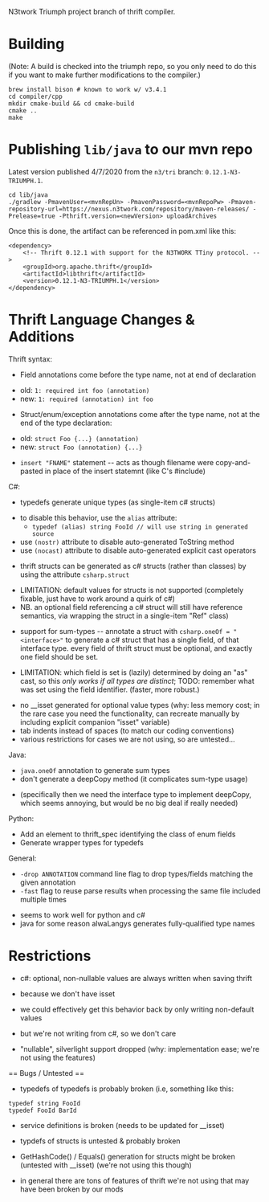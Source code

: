 N3twork Triumph project branch of thrift compiler.

# Building

(Note: A build is checked into the triumph repo, so you only need to do this if you want to make further modifications to the compiler.)

```
brew install bison # known to work w/ v3.4.1
cd compiler/cpp
mkdir cmake-build && cd cmake-build
cmake ..
make
```

# Publishing `lib/java` to our mvn repo

Latest version published 4/7/2020 from the `n3/tri` branch: `0.12.1-N3-TRIUMPH.1`.
```
cd lib/java
./gradlew -PmavenUser=<mvnRepUn> -PmavenPassword=<mvnRepoPw> -Pmaven-repository-url=https://nexus.n3twork.com/repository/maven-releases/ -Prelease=true -Pthrift.version=<newVersion> uploadArchives
```
Once this is done, the artifact can be referenced in pom.xml like this:
```
<dependency>
    <!-- Thrift 0.12.1 with support for the N3TWORK TTiny protocol. -->
    <groupId>org.apache.thrift</groupId>
    <artifactId>libthrift</artifactId>
    <version>0.12.1-N3-TRIUMPH.1</version>
</dependency>
```

# Thrift Language Changes & Additions

Thrift syntax:

- Field annotations come before the type name, not at end of declaration
 * old: `1: required int foo (annotation)`
 * new: `1: required (annotation) int foo`
- Struct/enum/exception annotations come after the type name, not at the end of the type declaration:
 * old: `struct Foo {...} (annotation)`
 * new: `struct Foo (annotation) {...}`
- `insert "FNAME"` statement -- acts as though filename were copy-and-pasted in place of the insert statemnt (like C's #include)

C#:

- typedefs generate unique types (as single-item c# structs)
 * to disable this behavior, use the `alias` attribute:
	 * `typedef (alias) string FooId // will use string in generated source`
 * use `(nostr)` attribute to disable auto-generated ToString method
 * use `(nocast)` attribute to disable auto-generated explicit cast operators
- thrift structs can be generated as c# structs (rather than classes) by using the attribute  `csharp.struct`
 * LIMITATION: default values for structs is not supported (completely fixable, just have to work around a quirk of c#)
 * NB. an optional field referencing a c# struct will still have reference semantics, via wrapping the struct in a single-item "Ref" class)
- support for sum-types -- annotate a struct with `csharp.oneOf = "<interface>"` to generate a c# struct that has a single field, of that interface type. every field of thrift struct must be optional, and exactly one field should be set.
 * LIMITATION: which field is set is (lazily) determined by doing an "as" cast, so this *only works if all types are distinct*; TODO: remember what was set using the field identifier. (faster, more robust.)
- no __isset generated for optional value types (why: less memory cost; in the rare case you need the functionality, can recreate manually by including explicit companion "isset" variable)
- tab indents instead of spaces (to match our coding conventions)
- various restrictions for cases we are not using, so are untested...
	
Java:

- `java.oneOf` annotation to generate sum types
- don't generate a deepCopy method (it complicates sum-type usage)
 * (specifically then we need the interface type to implement deepCopy, which seems annoying, but would be no big deal if really needed)
	
Python:

- Add an element to thrift_spec identifying the class of enum fields
- Generate wrapper types for typedefs
	
General:

- `-drop ANNOTATION` command line flag to drop types/fields matching the given annotation
- `-fast` flag to reuse parse results when processing the same file included multiple times
 * seems to work well for python and c#
 * java for some reason alwaLangys generates fully-qualified type names

# Restrictions

- c#: optional, non-nullable values are always written when saving thrift
- because we don't have isset
- we could effectively get this behavior back by only writing non-default values
- but we're not writing from c#, so we don't care
	
- "nullable", silverlight support dropped (why: implementation ease; we're not using the features)
	
== Bugs / Untested ==

- typedefs of typedefs is probably broken (i.e, something like this:

```
typedef string FooId
typedef FooId BarId
```

- service definitions is broken (needs to be updated for __isset)

- typdefs of structs is untested & probably broken

- GetHashCode() / Equals() generation for structs might be broken (untested with __isset) (we're not using this though)

- in general there are tons of features of thrift we're not using that may have been broken by our mods
